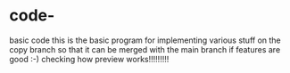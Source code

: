 # code-
basic code
this is the basic program for implementing various stuff on the copy branch
so that it can be merged with the main branch if features are good
:-)
checking how preview works!!!!!!!!!
